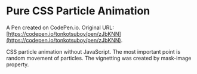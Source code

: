 # Pure CSS Particle Animation

A Pen created on CodePen.io. Original URL: [https://codepen.io/tonkotsuboy/pen/zJbKNN](https://codepen.io/tonkotsuboy/pen/zJbKNN).

CSS particle animation without JavaScript. The most important point is random movement of particles. The vignetting was created by mask-image property.
